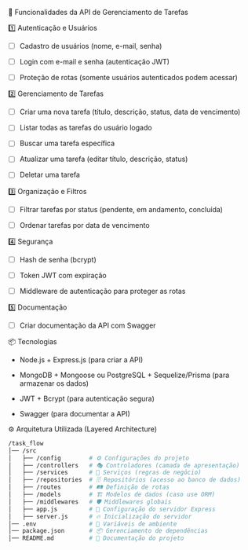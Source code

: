 📌 Funcionalidades da API de Gerenciamento de Tarefas

1️⃣ Autenticação e Usuários

- [ ] Cadastro de usuários (nome, e-mail, senha)

- [ ] Login com e-mail e senha (autenticação JWT)

- [ ] Proteção de rotas (somente usuários autenticados podem acessar)

2️⃣ Gerenciamento de Tarefas

- [ ] Criar uma nova tarefa (título, descrição, status, data de vencimento)

- [ ] Listar todas as tarefas do usuário logado

- [ ] Buscar uma tarefa específica

- [ ] Atualizar uma tarefa (editar título, descrição, status)

- [ ] Deletar uma tarefa

3️⃣ Organização e Filtros

- [ ] Filtrar tarefas por status (pendente, em andamento, concluída)

- [ ] Ordenar tarefas por data de vencimento

4️⃣ Segurança

- [ ] Hash de senha (bcrypt)

- [ ] Token JWT com expiração

- [ ] Middleware de autenticação para proteger as rotas

5️⃣ Documentação

- [ ] Criar documentação da API com Swagger

📦 Tecnologias

- Node.js + Express.js (para criar a API)

- MongoDB + Mongoose ou PostgreSQL + Sequelize/Prisma (para armazenar os dados)

- JWT + Bcrypt (para autenticação segura)

- Swagger (para documentar a API)

⚙️ Arquitetura Utilizada (Layered Architecture)

```bash
/task_flow
│── /src
│   ├── /config        # ⚙️ Configurações do projeto
│   ├── /controllers   # 🎭 Controladores (camada de apresentação)
│   ├── /services      # 📌 Serviços (regras de negócio)
│   ├── /repositories  # 🗄️ Repositórios (acesso ao banco de dados)
│   ├── /routes        # 🛤️ Definição de rotas
│   ├── /models        # 🏗️ Modelos de dados (caso use ORM)
│   ├── /middlewares   # 🛡️ Middlewares globais
│   ├── app.js         # 🚀 Configuração do servidor Express
│   ├── server.js      # 🔥 Inicialização do servidor
│── .env               # 🔑 Variáveis de ambiente
│── package.json       # 📦 Gerenciamento de dependências
│── README.md          # 📖 Documentação do projeto
```
